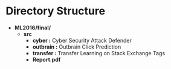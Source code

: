 # Directory Structure
* **ML2016/final/**
	* **src**
		* **cyber :** Cyber Security Attack Defender
		* **outbrain :** Outbrain Click Prediction
		* **transfer :** Transfer Learning on Stack Exchange Tags
		* **Report.pdf**
